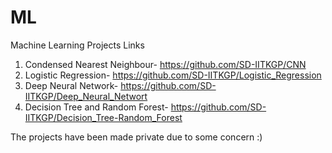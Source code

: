 # ML
Machine Learning Projects Links
1. Condensed Nearest Neighbour- https://github.com/SD-IITKGP/CNN
2. Logistic Regression- https://github.com/SD-IITKGP/Logistic_Regression
3. Deep Neural Network- https://github.com/SD-IITKGP/Deep_Neural_Networt
4. Decision Tree and Random Forest- https://github.com/SD-IITKGP/Decision_Tree-Random_Forest

The projects have been made private due to some concern :)
